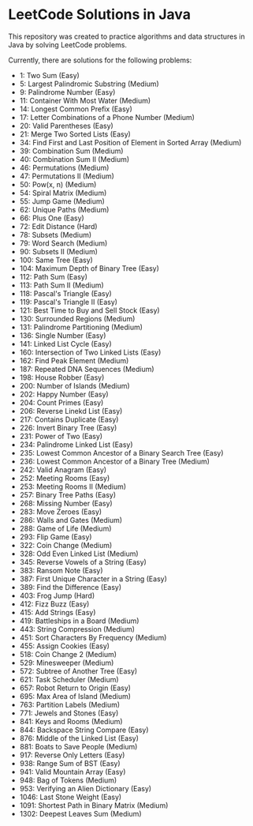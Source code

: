 # LeetCode Solutions in Java

This repository was created to practice algorithms and data structures in Java by solving LeetCode problems.

Currently, there are solutions for the following problems:

* 1: Two Sum (Easy)
* 5: Largest Palindromic Substring (Medium)
* 9: Palindrome Number (Easy)
* 11: Container With Most Water (Medium)
* 14: Longest Common Prefix (Easy)
* 17: Letter Combinations of a Phone Number (Medium)
* 20: Valid Parentheses (Easy)
* 21: Merge Two Sorted Lists (Easy)
* 34: Find First and Last Position of Element in Sorted Array (Medium)
* 39: Combination Sum (Medium)
* 40: Combination Sum II (Medium)
* 46: Permutations (Medium)
* 47: Permutations II (Medium)
* 50: Pow(x, n) (Medium)
* 54: Spiral Matrix (Medium)
* 55: Jump Game (Medium)
* 62: Unique Paths (Medium)
* 66: Plus One (Easy)
* 72: Edit Distance (Hard)
* 78: Subsets (Medium)
* 79: Word Search (Medium)
* 90: Subsets II (Medium)
* 100: Same Tree (Easy)
* 104: Maximum Depth of Binary Tree (Easy)
* 112: Path Sum (Easy)
* 113: Path Sum II (Medium)
* 118: Pascal's Triangle (Easy)
* 119: Pascal's Triangle II (Easy)
* 121: Best Time to Buy and Sell Stock (Easy)
* 130: Surrounded Regions (Medium)
* 131: Palindrome Partitioning (Medium)
* 136: Single Number (Easy)
* 141: Linked List Cycle (Easy)
* 160: Intersection of Two Linked Lists (Easy)
* 162: Find Peak Element (Medium)
* 187: Repeated DNA Sequences (Medium)
* 198: House Robber (Easy)
* 200: Number of Islands (Medium)
* 202: Happy Number (Easy)
* 204: Count Primes (Easy)
* 206: Reverse Linekd List (Easy)
* 217: Contains Duplicate (Easy)
* 226: Invert Binary Tree (Easy)
* 231: Power of Two (Easy)
* 234: Palindrome Linked List (Easy)
* 235: Lowest Common Ancestor of a Binary Search Tree (Easy)
* 236: Lowest Common Ancestor of a Binary Tree (Medium)
* 242: Valid Anagram (Easy)
* 252: Meeting Rooms (Easy)
* 253: Meeting Rooms II (Medium)
* 257: Binary Tree Paths (Easy)
* 268: Missing Number (Easy)
* 283: Move Zeroes (Easy)
* 286: Walls and Gates (Medium)
* 288: Game of Life (Medium)
* 293: Flip Game (Easy)
* 322: Coin Change (Medium)
* 328: Odd Even Linked List (Medium)
* 345: Reverse Vowels of a String (Easy)
* 383: Ransom Note (Easy)
* 387: First Unique Character in a String (Easy)
* 389: Find the Difference (Easy)
* 403: Frog Jump (Hard)
* 412: Fizz Buzz (Easy)
* 415: Add Strings (Easy)
* 419: Battleships in a Board (Medium)
* 443: String Compression (Medium)
* 451: Sort Characters By Frequency (Medium)
* 455: Assign Cookies (Easy)
* 518: Coin Change 2 (Medium)
* 529: Minesweeper (Medium)
* 572: Subtree of Another Tree (Easy)
* 621: Task Scheduler (Medium)
* 657: Robot Return to Origin (Easy)
* 695: Max Area of Island (Medium)
* 763: Partition Labels (Medium)
* 771: Jewels and Stones (Easy)
* 841: Keys and Rooms (Medium)
* 844: Backspace String Compare (Easy)
* 876: Middle of the Linked List (Easy)
* 881: Boats to Save People (Medium)
* 917: Reverse Only Letters (Easy)
* 938: Range Sum of BST (Easy)
* 941: Valid Mountain Array (Easy)
* 948: Bag of Tokens (Medium)
* 953: Verifying an Alien Dictionary (Easy)
* 1046: Last Stone Weight (Easy)
* 1091: Shortest Path in Binary Matrix (Medium)
* 1302: Deepest Leaves Sum (Medium)

